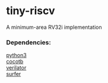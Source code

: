 # tiny-riscv
A minimum-area RV32i implementation


### Dependencies:
[python3](https://www.python.org/downloads/) \
[cocotb](https://www.cocotb.org/) \
[verilator](https://www.veripool.org/verilator/) \
[surfer](https://surfer-project.org/)
